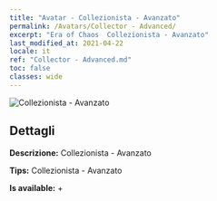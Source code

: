 ```yaml
---
title: "Avatar - Collezionista - Avanzato"
permalink: /Avatars/Collector - Advanced/
excerpt: "Era of Chaos  Collezionista - Avanzato"
last_modified_at: 2021-04-22
locale: it
ref: "Collector - Advanced.md"
toc: false
classes: wide
---
```

 ![Collezionista - Avanzato](/images/a/avatarFrame_72.png)

## Dettagli

 **Descrizione:** Collezionista - Avanzato 

 **Tips:** Collezionista - Avanzato 

 **Is available:**  + 

